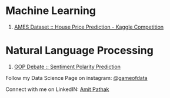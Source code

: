 # Machine Learning
1. [AMES Dataset :: House Price Prediction - Kaggle Competition](https://github.com/VikingPathak/Jupyter_Notebooks/blob/main/ML_Ames_House_Price_Prediction.md)

# Natural Language Processing
1. [GOP Debate :: Sentiment Polarity Prediction](https://github.com/VikingPathak/Jupyter_Notebooks/blob/main/NLP_Twitter_Sentiment_Analysis_GOP_Debate.md)


Follow my Data Science Page on instagram: [@gameofdata](https://www.instagram.com/gameofdata)

Connect with me on LinkedIN: [Amit Pathak](https://www.linkedin.com/in/viking-pathak)
